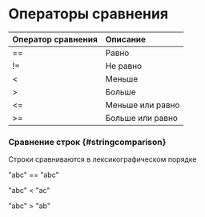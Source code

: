 # Операторы сравнения

| Оператор сравнения | Описание |
| :--- | :--- |
| == | Равно |
| != | Не равно |
| &lt; | Меньше |
| &gt; | Больше |
| &lt;= | Меньше или равно |
| &gt;= | Больше или равно |

### Сравнение строк {#stringcomparison}

Строки сравниваются в лексикографическом порядке

"abc" == "abc"

"abc" &lt; "ac"

"abc" &gt; "ab"



